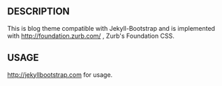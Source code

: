 DESCRIPTION
----------
This is blog theme compatible with Jekyll-Bootstrap
and is implemented with <http://foundation.zurb.com/> , Zurb's Foundation CSS.

USAGE
-----
<http://jekyllbootstrap.com> for usage.
